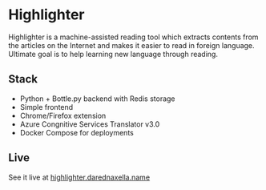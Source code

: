 # Highlighter

Highlighter is a machine-assisted reading tool which extracts contents from
the articles on the Internet and makes it easier to read in foreign language.
Ultimate goal is to help learning new language through reading.

## Stack

* Python + Bottle.py backend with Redis storage
* Simple frontend
* Chrome/Firefox extension
* Azure Congnitive Services Translator v3.0
* Docker Compose for deployments

## Live

See it live at [highlighter.darednaxella.name](//highlighter.darednaxella.name)
